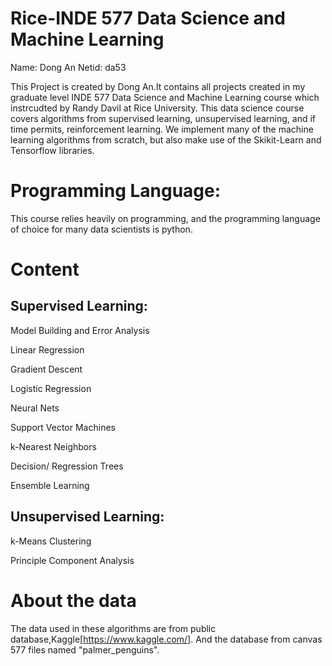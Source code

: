 # Rice-INDE 577 Data Science and Machine Learning

Name: Dong An
Netid: da53

This Project is created by Dong An.It contains all projects created in my graduate level INDE 577 Data Science and Machine Learning
course which instrcudted by Randy Davil at Rice University. This data science course covers algorithms from supervised learning, 
unsupervised learning, and if time permits, reinforcement learning. We implement many of the machine learning algorithms from scratch,
but also make use of the Skikit-Learn and Tensorflow libraries.



# Programming Language:

This course relies heavily on programming, and the programming language of choice for many data scientists is python.


# Content

## Supervised Learning:

Model Building and Error Analysis

Linear Regression

Gradient Descent

Logistic Regression

Neural Nets

Support Vector Machines

k-Nearest Neighbors

Decision/ Regression Trees

Ensemble Learning

## Unsupervised Learning:

k-Means Clustering

Principle Component Analysis

# About the data
The data used in these algorithms are from public database,Kaggle[https://www.kaggle.com/]. And the database from canvas 577 files named
"palmer_penguins".



